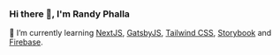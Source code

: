 ### Hi there 👋, I'm Randy Phalla

🌱 I’m currently learning [NextJS](https://nextjs.org/), [GatsbyJS](https://www.gatsbyjs.com/), [Tailwind CSS](https://tailwindcss.com), [Storybook](https://storybook.js.org) and [Firebase](https://firebase.google.com/).
